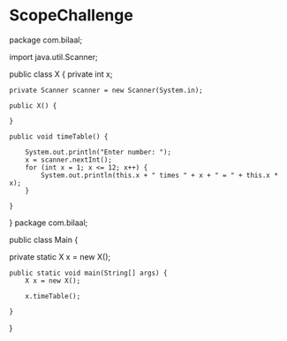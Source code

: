 # ScopeChallenge
package com.bilaal;

import java.util.Scanner;

public class X {
    private int x;

    private Scanner scanner = new Scanner(System.in);

    public X() {

    }

    public void timeTable() {

        System.out.println("Enter number: ");
        x = scanner.nextInt();
        for (int x = 1; x <= 12; x++) {
            System.out.println(this.x + " times " + x + " = " + this.x * x);
        }

    }
}
package com.bilaal;

public class Main {

   private static X x = new X();

    public static void main(String[] args) {
        X x = new X();

        x.timeTable();

    }
}
